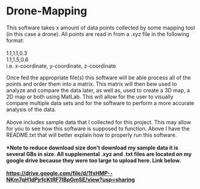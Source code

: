 # Drone-Mapping
This software takes x amount of data points collected by some mapping tool (in this case a drone). 
All points are read in from a .xyz file in the following format:
</br></br>
1.1,1.1,0.3
</br>
1.1,1.5,0.6
</br>
i.e. x-coordinate, y-coordinate, z-coordinate
</br>

Once fed the appropriate file(s) this software will be able process all of the points and order them into a matrix. 
This matrix will then bew used to analyze and compare the data later, as well as, used to create a 3D map, a 2D map or both
using MatLab. This will allow for the user to visually compare multiple data sets and for the software to perform a more accurate 
analysis of the data.
</br></br>
Above includes sample data that I collected for this project. This may allow for you to see how this software is supposed to function.
Above I have the README.txt that will better explain how to properly run this software.
</br></br>
<b>*Note to reduce download size don't download my sample data it is several GBs in size. All supplemental .xyz and .txt files are located on my google drive because they were too large to upload here. Link below.<b>
</br>  
https://drive.google.com/file/d/1fxHMP--NKm7qH1dPjrfcKtRF7IBpGmSE/view?usp=sharing
